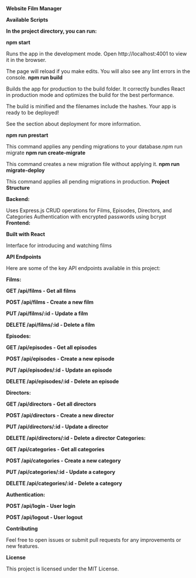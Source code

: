 **Website Film Manager**

**Available Scripts**

**In the project directory, you can run:**

**npm start**

Runs the app in the development mode.
Open http://localhost:4001 to view it in the browser.

The page will reload if you make edits.
You will also see any lint errors in the console.
**npm run build**

Builds the app for production to the build folder.
It correctly bundles React in production mode and optimizes the build for the best performance.

The build is minified and the filenames include the hashes.
Your app is ready to be deployed!

See the section about deployment for more information.

**npm run prestart**

This command applies any pending migrations to your database.npm run migrate
**npm run create-migrate**

This command creates a new migration file without applying it.
**npm run migrate-deploy**

This command applies all pending migrations in production.
**Project Structure**

**Backend:**

Uses Express.js
CRUD operations for Films, Episodes, Directors, and Categories
Authentication with encrypted passwords using bcrypt
**Frontend:**

**Built with React**

Interface for introducing and watching films

**API Endpoints**

Here are some of the key API endpoints available in this project:

**Films:**

**GET /api/films - Get all films**

**POST /api/films - Create a new film**

**PUT /api/films/:id - Update a film**

**DELETE /api/films/:id - Delete a film**

**Episodes:**

**GET /api/episodes - Get all episodes**

**POST /api/episodes - Create a new episode**

**PUT /api/episodes/:id - Update an episode**

**DELETE /api/episodes/:id - Delete an episode**

**Directors:**

**GET /api/directors - Get all directors**

**POST /api/directors - Create a new director**

**PUT /api/directors/:id - Update a director**

**DELETE /api/directors/:id - Delete a director**
**Categories:**

**GET /api/categories - Get all categories**

**POST /api/categories - Create a new category**

**PUT /api/categories/:id - Update a category**

**DELETE /api/categories/:id - Delete a category**

**Authentication:**

**POST /api/login - User login**

**POST /api/logout - User logout**

**Contributing**

Feel free to open issues or submit pull requests for any improvements or new features.

**License**

This project is licensed under the MIT License.
